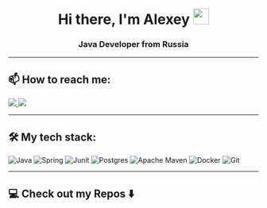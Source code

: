 <h1 align="center">Hi there, I'm Alexey 
  <img src="https://github.com/blackcater/blackcater/raw/main/images/Hi.gif" height="32"/>
</h1>
<h3 align="center">Java Developer from Russia</h3>

---

## 📫 How to reach me:

<div id="badges">
  <a href="https://t.me/genzeao">
    <img src="https://img.shields.io/badge/Telegram-2CA5E0?style=for-the-badge&logo=telegram&logoColor=white"/>
  </a>
  <a href="mailto:genzeao@yandex.ru">
    <img src="https://img.shields.io/badge/email-D14836?style=for-the-badge">
  </a>
</div>

---

## 🛠️ My tech stack:

![Java](https://img.shields.io/badge/java-%23ED8B00.svg?style=for-the-badge&logo=java&logoColor=white)
![Spring](https://img.shields.io/badge/spring-%236DB33F.svg?style=for-the-badge&logo=spring&logoColor=white)
![Junit](https://img.shields.io/badge/Junit-gold?style=for-the-badge&logo=junit&logoColor=white)
![Postgres](https://img.shields.io/badge/postgres-%23316192.svg?style=for-the-badge&logo=postgresql&logoColor=white)
![Apache Maven](https://img.shields.io/badge/Apache%20Maven-C71A36?style=for-the-badge&logo=Apache%20Maven&logoColor=white)
![Docker](https://img.shields.io/badge/docker-%230db7ed.svg?style=for-the-badge&logo=docker&logoColor=white)
![Git](https://img.shields.io/badge/git-%23F05033.svg?style=for-the-badge&logo=git&logoColor=white)

---

## 💻 Check out my Repos ⬇️
